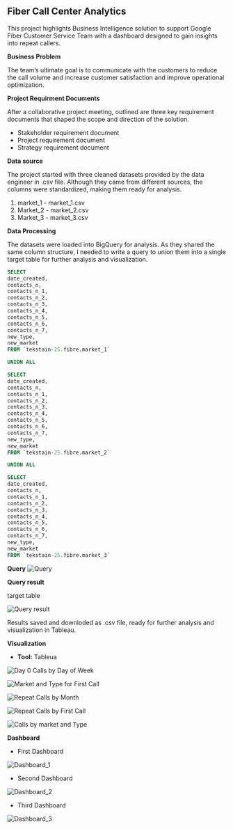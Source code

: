 ## Fiber Call Center Analytics 
This project highlights Business Intelligence solution to support Google Fiber Customer Service Team with a dashboard designed to gain insights into repeat callers.

**Business Problem**

The team’s ultimate goal is to communicate with the customers to reduce the call volume and increase customer satisfaction and improve operational optimization. 

**Project Requirment Documents**

After a collaborative project meeting, outlined are three key requirement documents that shaped the scope and direction of the solution.

- Stakeholder requirement document
- Project requirement document
- Strategy requirement document

**Data source**

The project started with three cleaned datasets provided by the data engineer in .csv file. Although they came from different sources, the columns were standardized, making them ready for analysis.

1. market_1 - market_1.csv
2. Market_2 - market_2.csv
3. Market_3 - market_3.csv

**Data Processing**

The datasets were loaded into BigQuery for analysis. As they shared the same column structure, I needed to write a query to union them into a single target table for further analysis and visualization.

```sql
SELECT 
date_created,
contacts_n,
contacts_n_1,
contacts_n_2,
contacts_n_3,
contacts_n_4,
contacts_n_5,
contacts_n_6,
contacts_n_7,
new_type,
new_market
FROM `tekstain-25.fibre.market_1`

UNION ALL

SELECT 
date_created,
contacts_n,
contacts_n_1,
contacts_n_2,
contacts_n_3,
contacts_n_4,
contacts_n_5,
contacts_n_6,
contacts_n_7,
new_type,
new_market
FROM `tekstain-25.fibre.market_2` 

UNION ALL

SELECT 
date_created,
contacts_n,
contacts_n_1,
contacts_n_2,
contacts_n_3,
contacts_n_4,
contacts_n_5,
contacts_n_6,
contacts_n_7,
new_type,
new_market
FROM `tekstain-25.fibre.market_3` 

```


**Query** 
![Query](Query.png)


**Query result** 

target table

![Query result](Query_result.png)

Results saved and downloded as .csv file, ready for further analysis and visualization in Tableau.


**Visualization**

- **Tool:** Tableua

![Day 0 Calls by Day of Week](Day_0_Calls_by_Day_of_Week.png)


![Market and Type for First Call](Market_and_Type_for_First_Call.png)


![Repeat Calls by Month](Repeat_Calls_by_month.png)


![Repeat Calls by First Call](Repeat_Calls_by_First_Call.png)


![Calls by market and Type](Calls_by_Market_and_Type.png)


**Dashboard**


- First Dashboard

![Dashboard_1](Dashboard_1.png)


- Second Dashboard

![Dashboard_2](Dashboard_2.png)

- Third Dashboard

![Dashboard_3](Dashboard_3.png)
  
